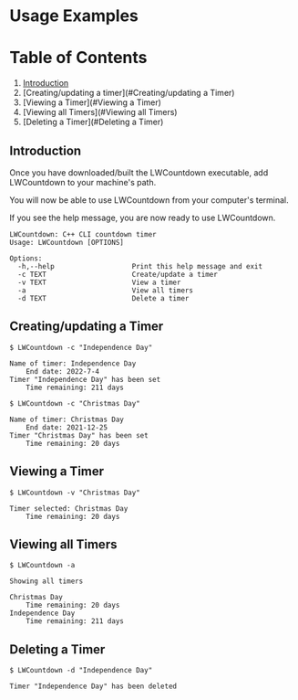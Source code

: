 # Usage Examples

# Table of Contents

1. [Introduction](#Introduction)
2. [Creating/updating a timer](#Creating/updating a Timer)
3. [Viewing a Timer](#Viewing a Timer)
4. [Viewing all Timers](#Viewing all Timers)
5. [Deleting a Timer](#Deleting a Timer)

## Introduction

Once you have downloaded/built the LWCountdown executable, add LWCountdown to your machine's path.

You will now be able to use LWCountdown from your computer's terminal.

If you see the help message, you are now ready to use LWCountdown.

```
LWCountdown: C++ CLI countdown timer
Usage: LWCountdown [OPTIONS]

Options:
  -h,--help                   Print this help message and exit
  -c TEXT                     Create/update a timer
  -v TEXT                     View a timer
  -a                          View all timers
  -d TEXT                     Delete a timer
```

## Creating/updating a Timer

```
$ LWCountdown -c "Independence Day"

Name of timer: Independence Day
    End date: 2022-7-4
Timer "Independence Day" has been set
    Time remaining: 211 days
	
$ LWCountdown -c "Christmas Day"

Name of timer: Christmas Day
    End date: 2021-12-25
Timer "Christmas Day" has been set
    Time remaining: 20 days
```

## Viewing a Timer

```
$ LWCountdown -v "Christmas Day"

Timer selected: Christmas Day
    Time remaining: 20 days
```

## Viewing all Timers

```
$ LWCountdown -a

Showing all timers

Christmas Day
    Time remaining: 20 days
Independence Day
    Time remaining: 211 days
```

## Deleting a Timer

```
$ LWCountdown -d "Independence Day"

Timer "Independence Day" has been deleted
```
